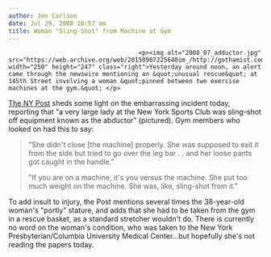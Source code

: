 ```yaml
---
author: Jen Carlson
date: Jul 29, 2008 10:57 am
title: Woman "Sling-Shot" from Machine at Gym
---
```


	
										<p><img alt="2008_07_adductor.jpg" src="https://web.archive.org/web/20150907225640im_/http://gothamist.com/attachments/jen/2008_07_adductor.jpg" width="250" height="247" class="right">Yesterday around noon, an alert came through the newswire mentioning an &quot;unusual rescue&quot; at 145th Street involving a woman &quot;pinned between two exercise machines at the gym.&quot; </p>

<p><a href="https://web.archive.org/web/20150907225640/http://www.nypost.com/seven/07292008/news/regionalnews/woman_weight_lifted_122078.htm">The NY Post</a> sheds some light on the embarrassing incident today, reporting that &quot;a very large lady at the New York Sports Club was sling-shot off equipment known as the abductor&quot; (pictured). Gym members who looked on had this to say:</p><blockquote>&quot;She didn&apos;t close [the machine] properly. She was supposed to exit it from the side but tried to go over the leg bar . . and her loose pants got caught in the handle.&quot;<p></p>

<p>&quot;If you are on a machine, it&apos;s you versus the machine. She put too much weight on the machine. She was, like, sling-shot from it.&quot;</p></blockquote>To add insult to injury, the Post mentions several times the 38-year-old woman&apos;s &quot;portly&quot; stature, and adds that she had to be taken from the gym in a rescue basket, as a standard stretcher wouldn&apos;t do. There is currently no word on the woman&apos;s condition, who was taken to the New York Presbyterian/Columbia University Medical Center...but hopefully she&apos;s not reading the papers today.<p></p>					
										
									
				